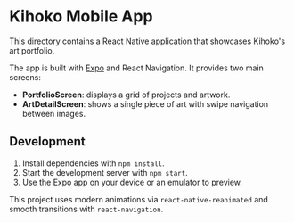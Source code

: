 # Kihoko Mobile App

This directory contains a React Native application that showcases Kihoko's art portfolio.

The app is built with [Expo](https://expo.dev/) and React Navigation. It provides two main screens:

- **PortfolioScreen**: displays a grid of projects and artwork.
- **ArtDetailScreen**: shows a single piece of art with swipe navigation between images.

## Development

1. Install dependencies with `npm install`.
2. Start the development server with `npm start`.
3. Use the Expo app on your device or an emulator to preview.

This project uses modern animations via `react-native-reanimated` and smooth transitions with `react-navigation`.

